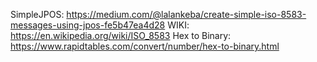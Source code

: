 SimpleJPOS: https://medium.com/@lalankeba/create-simple-iso-8583-messages-using-jpos-fe5b47ea4d28
WIKI: https://en.wikipedia.org/wiki/ISO_8583
Hex to Binary: https://www.rapidtables.com/convert/number/hex-to-binary.html
